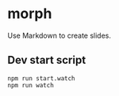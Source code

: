 # morph
Use Markdown to create slides.


## Dev start script
```
npm run start.watch
npm run watch
```

